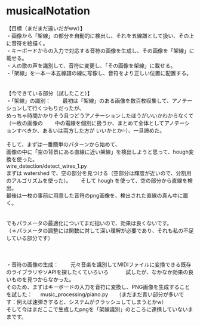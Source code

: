 # musicalNotation

【目標（まだまだ遠いだがww）】  
・画像から「架線」の部分を自動的に検出し、それを五線譜として扱い、その上に音符を絵描く。  
・キーボードからの入力で対応する音符の画像を生成し、その画像を「架線」に載せる。  
・人の歌の声を識別して、音符に変更し、「その画像を架線」に載せる。     
・「架線」を一本一本五線譜の線に写像し、音符をより正しい位置に配置する。
<br>
<br>      
【今できている部分（試したこと）】  
・「架線」の識別：　　
最初は「架線」のある画像を数百枚収集して、アノテーションして行くつもりだったが、  
めっちゃ時間かかりそう且つどうアノテーションしたほうがいいかわからなくて（一枚の画像の　　
中の電線を個別に扱うか、まとめて全体としてアノテーションすべきか、あるいは両方した方が
いいかとか💦）、一旦諦めた。
<br>
<br>
そして、まずは一番簡単のパターンから始めて、  
画像の中に「空の背景にある直線に近い架線」を検出しようと思って、hough変換を使った。  
wire_detection/detect_wires_1.py  
まずは watershed で、空の部分を見つける（空部分は輝度が近いので、分割用のアルゴリズムを使った）。　　 
そして hough を使って、空の部分から直線を検出。  
最後は一枚の事前に用意した音符のpng画像を、検出された直線の真ん中に置く。　  
<br>
<br>
でもパラメータの最適化についてまだ拙いので、効果は良くないです。  
（＊パラメータの調整には関数に対して深い理解が必要であり、それも私の不足している部分です）  
<br>
<br> 
<br>
・音符の画像の生成：　　
元々音楽を識別してMIDIファイルに変換できる既存のライブラリやソAPIを探したくていろいろ　　　
試したが、なかなか効果の良いものを見つからなかった。  
そのため、まずはキーボードの入力を音符に変換し、PNG画像を生成することを試した： 　 
music_processing/piano.py  　
（まだまだ青い部分が多いです：例えば速弾きすると、システムがクラッシュしてしまうとかw）
<br>
そして今はまだここで生成したpngを「架線識別」のところに連携していないままです。





